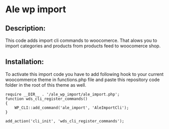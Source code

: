# Ale wp import 

## Description:
This code adds import cli commands to woocomerce. That alows you to import categories and products from products feed  to woocomerce shop.

## Installation:
To activate this import code you have to add following hook to your current woocommerce theme in functions.php file
and paste this repository code folder in the root of this theme as well.

```    
require __DIR__ . '/ale_wp_import/ale_import.php';
function wds_cli_register_commands()
{
    WP_CLI::add_command('ale_import', 'AleImportCli');
}

add_action('cli_init', 'wds_cli_register_commands');
```
